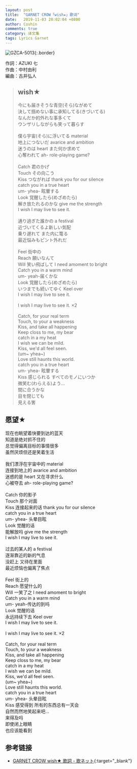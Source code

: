 ```yaml
---
layout: post
title:  "GARNET CROW「wish★」歌词"
date:   2019-11-03 20:02:04 +0800
author: Coshin
comments: true
category: 译文集
tags: Lyrics Garnet
---
```

![GZCA-5013](https://ganekuro.github.io/images/discography/album/GZCA-5013.jpg){:.border}

作詞：AZUKI 七<br>
作曲：中村由利<br>
編曲：古井弘人

<blockquote class="original">
  <h2>wish★</h2>
  <p>
    今にも届きそうな青空(そら)ながめて<br>
    決して掴めない事に承知してる(きづいてる)<br>
    なんだか的外れな事多くて<br>
    ウンザリしながらも笑って暮らす<br>
    <br>
    僕ら宇宙(そら)に浮いてる material<br>
    地上につないだ avarice and ambition<br>
    迷うのは heart また何か求めて<br>
    心奪われて ah- role-playing game?<br>
    <br>
    Catch 君のかげ<br>
    Touch その向こう<br>
    Kiss つながれば thank you for our silence<br>
    catch you in a true heart<br>
    um- yhea- 眩暈する<br>
    Look 覚醒したら(めざめたら)<br>
    解き放たれるのかな give me the strength<br>
    I wish I may live to see it.<br>
    <br>
    通り過ぎた誰かの a festival<br>
    近づいてくるよ新しい気配<br>
    乗り遅れて また内に篭る<br>
    最近悩みもピント外れだ<br>
    <br>
    Feel 街中の<br>
    Reach 願いなんて<br>
    Will 笑い飛ばして I need amoment to bright<br>
    Catch you in a warm mind<br>
    um- yeah-届くかな<br>
    Look 覚醒したら(めざめたら)<br>
    いつまでも続いてゆく Keel over<br>
    I wish I may live to see it.<br>
    <br>
    I wish I may live to see it. ×2<br>
    <br>
    Catch, for your real term<br>
    Touch, to your a weakness<br>
    Kiss, and take all happening<br>
    Keep closs to me, my bear<br>
    catch in a my heat<br>
    I wish we can be mild.<br>
    Kiss, we'd all feel seen.<br>
    (um~ yhea~)<br>
    Love still haunts this world.<br>
    catch you in a true heart<br>
    um- yhea- 眩暈する<br>
    Kiss 感じられる すべてのモノにいつか<br>
    微笑む(わらえる)よう…<br>
    間に合うかな<br>
    目を閉じても<br>
    見える筈
  </p>
</blockquote>

<div class="translation">
  <h2>愿望★</h2>
  <p>
    现在也眺望着快要到达的蓝天<br>
    知道是绝对抓不住的<br>
    总觉得偏离目标的事情很多<br>
    虽然厌烦但还是笑着生活<br>
    <br>
    我们漂浮在宇宙中的 material<br>
    连接到地上的 avarice and ambition<br>
    迷惑的是 heart 又在寻求什么<br>
    心被夺去 ah- role-playing game?<br>
    <br>
    Catch 你的影子<br>
    Touch 那个对面<br>
    Kiss 连接起来的话 thank you for our silence<br>
    catch you in a true heart<br>
    um- yhea- 头晕目眩<br>
    Look 觉醒的话<br>
    能解放吗 give me the strength<br>
    I wish I may live to see it.<br>
    <br>
    过去的某人的 a festival<br>
    逐渐靠近的新的气息<br>
    没赶上 又待在里面<br>
    最近烦恼也偏离了焦点<br>
    <br>
    Feel 街上的<br>
    Reach 愿望什么的<br>
    Will 一笑了之 I need amoment to bright<br>
    Catch you in a warm mind<br>
    um- yeah-传达的到吗<br>
    Look 觉醒的话<br>
    永远持续下去 Keel over<br>
    I wish I may live to see it.<br>
    <br>
    I wish I may live to see it. ×2<br>
    <br>
    Catch, for your real term<br>
    Touch, to your a weakness<br>
    Kiss, and take all happening<br>
    Keep closs to me, my bear<br>
    catch in a my heat<br>
    I wish we can be mild.<br>
    Kiss, we'd all feel seen.<br>
    (um~ yhea~)<br>
    Love still haunts this world.<br>
    catch you in a true heart<br>
    um- yhea- 头晕目眩<br>
    Kiss 感受得到 所有的东西总有一天会<br>
    自然而然地笑起来吧…<br>
    来得及吗<br>
    即使闭上眼睛<br>
    也应该能看到
  </p>
</div>

## 参考链接

* [GARNET CROW wish★ 歌詞 - 歌ネット](https://www.uta-net.com/song/20132/){:target="_blank"}
